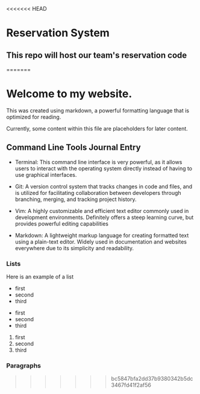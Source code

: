 <<<<<<< HEAD
# Reservation System

## This repo will host our team's reservation code
=======
# Welcome to my website.

This was created using markdown, a powerful formatting language that is optimized for reading. 

Currently, some content within this file are placeholders for later content.

## Command Line Tools Journal Entry

* Terminal:
  This command line interface is very powerful, as it allows users to interact with the operating system directly instead of having to use graphical interfaces.

* Git:
  A version control system that tracks changes in code and files, and is utilized for facilitating collaboration between developers through branching, merging, and tracking project history.

* Vim:
  A highly customizable and efficient text editor commonly used in development environments. Definitely offers a steep learning curve, but provides powerful editing capabilities

* Markdown:
  A lightweight markup language for creating formatted text using a plain-text editor. Widely used in documentation and websites everywhere due to its simplicity and readability.

### Lists

Here is an example of a list

- first
- second
- third

* first
* second
* third

1. first
2. second
3. third

### Paragraphs
>>>>>>> bc5847bfa2dd37b9380342b5dc3467fd41f2af56
